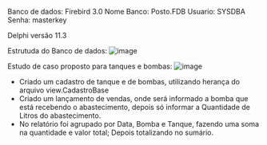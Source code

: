 Banco de dados: Firebird 3.0
Nome Banco: Posto.FDB
Usuario: SYSDBA
Senha: masterkey

Delphi versão 11.3

Estrutuda do Banco de dados:
![image](https://github.com/gkenji87/Posto/assets/73451382/eae714be-26d8-4ce1-b48b-1297ef891ba5)

Estudo de caso proposto para tanques e bombas:
![image](https://github.com/gkenji87/Posto/assets/73451382/fb223dfc-ba59-46f7-8fa0-7c8ef6c789a5)

- Criado um cadastro de tanque e de bombas, utilizando herança do arquivo view.CadastroBase
- Criado um lançamento de vendas, onde será informado a bomba que está recebendo o abastecimento, depois só informar a Quantidade de Litros do abastecimento.
- No relatório foi agrupado por Data, Bomba e Tanque, fazendo uma soma na quantidade e valor total; Depois totalizando no sumário.


